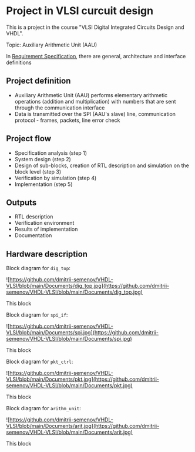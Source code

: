 # Project in VLSI curcuit design

This is a project in the course "VLSI Digital Integrated Circuits Design and VHDL".

Topic: Auxiliary Arithmetic Unit (AAU)

In [Requirement Specification](https://github.com/dmitrii-semenov/VHDL-VLSI/blob/main/Documents/Req_v2.1.pdf), there are general, architecture and interface definitions 

## Project definition
* Auxiliary Arithmetic Unit (AAU) performs elementary arithmetic operations (addition and multiplication) with numbers that are sent through the communication interface
* Data is transmitted over the SPI (AAU's slave) line, communication protocol - frames, packets, line error check 

## Project flow
* Specification analysis (step 1)
* System design (step 2)
* Design of sub-blocks, creation of RTL description and simulation on the block level (step 3)
* Verification by simulation (step 4)
* Implementation (step 5)

## Outputs
* RTL description
* Verification environment
* Results of implementation
* Documentation

## Hardware description

Block diagram for `dig_top`:

![https://github.com/dmitrii-semenov/VHDL-VLSI/blob/main/Documents/dig_top.jpg](https://github.com/dmitrii-semenov/VHDL-VLSI/blob/main/Documents/dig_top.jpg)

This block

Block diagram for `spi_if`:

![https://github.com/dmitrii-semenov/VHDL-VLSI/blob/main/Documents/spi.jpg](https://github.com/dmitrii-semenov/VHDL-VLSI/blob/main/Documents/spi.jpg)

This block

Block diagram for `pkt_ctrl`:

![https://github.com/dmitrii-semenov/VHDL-VLSI/blob/main/Documents/pkt.jpg](https://github.com/dmitrii-semenov/VHDL-VLSI/blob/main/Documents/pkt.jpg)

This block

Block diagram for `arithm_unit`:

![https://github.com/dmitrii-semenov/VHDL-VLSI/blob/main/Documents/arit.jpg](https://github.com/dmitrii-semenov/VHDL-VLSI/blob/main/Documents/arit.jpg)

This block